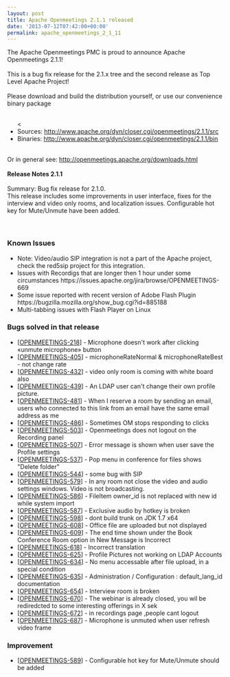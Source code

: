 ```yaml
---
layout: post
title: Apache Openmeetings 2.1.1 released
date: '2013-07-12T07:42:00+00:00'
permalink: apache_openmeetings_2_1_11
---
```

The Apache Openmeetings PMC is proud to announce Apache Openmeetings 2.1.1!<br/>
<br/>
This is a bug fix release for the 2.1.x tree and the second release as Top Level Apache Project!<br/>
<br/>
Please download and build the distribution yourself, or use our convenience binary package<br/>
<br/>
<ul><
<li>Sources: <a href="http://www.apache.org/dyn/closer.cgi/openmeetings/2.1.1/src" target="_blank">http://www.apache.org/dyn/closer.cgi/openmeetings/2.1.1/src</a></li>
<li>Binaries: <a href="http://www.apache.org/dyn/closer.cgi/openmeetings/2.1.1/bin" target="_black">http://www.apache.org/dyn/closer.cgi/openmeetings/2.1.1/bin</a></li>
</ul>
<br/>
Or in general see: <a href="http://openmeetings.apache.org/downloads.html">http://openmeetings.apache.org/downloads.html</a>
<br/>
<br/>
<b>Release Notes 2.1.1</b><br/>
<br/>
Summary: Bug fix release for 2.1.0.<br/>
This release includes some improvements in user interface, fixes for the
interview and video only rooms, and localization issues.
Configurable hot key for Mute/Unmute have been added.<br/>
<br/>
<br/>
<h3>Known Issues</h3>
<ul>
<li>Note: Video/audio SIP integration is not a part of the Apache project, check the red5sip project for this integration.</li>
<li>Issues with Recordigs that are longer then 1 hour under some circumstances https://issues.apache.org/jira/browse/OPENMEETINGS-669</li>
<li>Some issue reported with recent version of Adobe Flash Plugin https://bugzilla.mozilla.org/show_bug.cgi?id=885188</li>
<li>Multi-tabbing issues with Flash Player on Linux</li>
</ul>
<h3>        Bugs solved in that release
</h3>
<ul>
<li>[<a href='https://issues.apache.org/jira/browse/OPENMEETINGS-218'>OPENMEETINGS-218</a>] -         Microphone doesn&#39;t work after clicking «unmute microphone» button
</li>
<li>[<a href='https://issues.apache.org/jira/browse/OPENMEETINGS-405'>OPENMEETINGS-405</a>] -         microphoneRateNormal &amp; microphoneRateBest - not change rate
</li>
<li>[<a href='https://issues.apache.org/jira/browse/OPENMEETINGS-432'>OPENMEETINGS-432</a>] -         video only room is coming with white board also
</li>
<li>[<a href='https://issues.apache.org/jira/browse/OPENMEETINGS-439'>OPENMEETINGS-439</a>] -         An LDAP user can&#39;t change their own profile picture.
</li>
<li>[<a href='https://issues.apache.org/jira/browse/OPENMEETINGS-481'>OPENMEETINGS-481</a>] -         When I reserve a room by sending an email, users who connected to this link from an email have the same email address as me
</li>
<li>[<a href='https://issues.apache.org/jira/browse/OPENMEETINGS-486'>OPENMEETINGS-486</a>] -         Sometimes OM stops responding to clicks
</li>
<li>[<a href='https://issues.apache.org/jira/browse/OPENMEETINGS-503'>OPENMEETINGS-503</a>] -         Openmeetings does not logout on the Recording panel
</li>
<li>[<a href='https://issues.apache.org/jira/browse/OPENMEETINGS-507'>OPENMEETINGS-507</a>] -         Error message is shown when user save the Profile settings 
</li>
<li>[<a href='https://issues.apache.org/jira/browse/OPENMEETINGS-537'>OPENMEETINGS-537</a>] -         Pop menu  in conference for files shows &quot;Delete folder&quot;
</li>
<li>[<a href='https://issues.apache.org/jira/browse/OPENMEETINGS-544'>OPENMEETINGS-544</a>] -         some bug with SIP
</li>
<li>[<a href='https://issues.apache.org/jira/browse/OPENMEETINGS-579'>OPENMEETINGS-579</a>] -         In any room not close the video and audio settings windows. Video is not broadcasting.
</li>
<li>[<a href='https://issues.apache.org/jira/browse/OPENMEETINGS-586'>OPENMEETINGS-586</a>] -         FileItem owner_id is not replaced with new id while system import
</li>
<li>[<a href='https://issues.apache.org/jira/browse/OPENMEETINGS-587'>OPENMEETINGS-587</a>] -         Exclusive audio by hotkey is broken
</li>
<li>[<a href='https://issues.apache.org/jira/browse/OPENMEETINGS-598'>OPENMEETINGS-598</a>] -         dont build trunk on JDK 1.7 x64
</li>
<li>[<a href='https://issues.apache.org/jira/browse/OPENMEETINGS-608'>OPENMEETINGS-608</a>] -         Office file are uploaded but not displayed
</li>
<li>[<a href='https://issues.apache.org/jira/browse/OPENMEETINGS-609'>OPENMEETINGS-609</a>] -         The end time shown under the Book Conference Room option in New Message is Incorrect
</li>
<li>[<a href='https://issues.apache.org/jira/browse/OPENMEETINGS-618'>OPENMEETINGS-618</a>] -         Incorrect translation
</li>
<li>[<a href='https://issues.apache.org/jira/browse/OPENMEETINGS-625'>OPENMEETINGS-625</a>] -         Profile Pictures not working on LDAP Accounts
</li>
<li>[<a href='https://issues.apache.org/jira/browse/OPENMEETINGS-634'>OPENMEETINGS-634</a>] -         No menu accessable after file upload, in a special condition
</li>
<li>[<a href='https://issues.apache.org/jira/browse/OPENMEETINGS-635'>OPENMEETINGS-635</a>] -         Administration / Configuration : default_lang_id documentation
</li>
<li>[<a href='https://issues.apache.org/jira/browse/OPENMEETINGS-654'>OPENMEETINGS-654</a>] -         Interview room is broken
</li>
<li>[<a href='https://issues.apache.org/jira/browse/OPENMEETINGS-670'>OPENMEETINGS-670</a>] -         The webinar is already closed, you wil be rediredcted to some interesting offerings in X sek
</li>
<li>[<a href='https://issues.apache.org/jira/browse/OPENMEETINGS-672'>OPENMEETINGS-672</a>] -         in recordings page ,people cant logout
</li>
<li>[<a href='https://issues.apache.org/jira/browse/OPENMEETINGS-687'>OPENMEETINGS-687</a>] -         Microphone is unmuted when user refresh video frame
</li>
</ul>
<h3>        Improvement
</h3>
<ul>
<li>[<a href='https://issues.apache.org/jira/browse/OPENMEETINGS-589'>OPENMEETINGS-589</a>] -         Configurable hot key for Mute/Unmute should be added
</li>
</ul>
